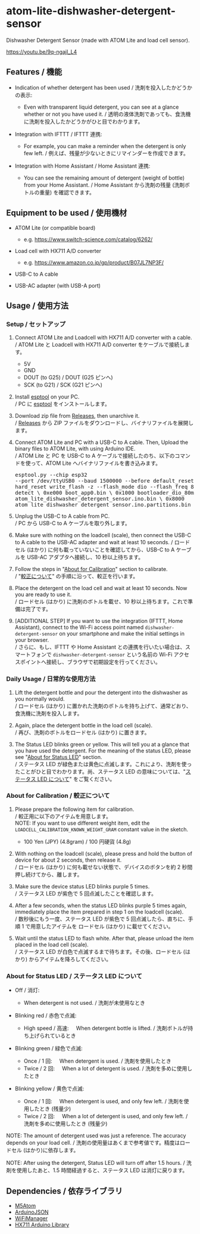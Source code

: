 # atom-lite-dishwasher-detergent-sensor

Dishwasher Detergent Sensor (made with ATOM Lite and load cell sensor).

https://youtu.be/9q-ngajI_L4

## Features / 機能

- Indication of whether detergent has been used / 洗剤を投入したかどうかの表示:

  - Even with transparent liquid detergent, you can see at a glance whether or not you have used it. / 透明の液体洗剤であっても、食洗機に洗剤を投入したかどうかがひと目でわかります。

- Integration with IFTTT / IFTTT 連携:

  - For example, you can make a reminder when the detergent is only few left. / 例えば、残量が少ないときにリマインダーを作成できます。

- Integration with Home Assistant / Home Assistant 連携:

  - You can see the remaining amount of detergent (weight of bottle) from your Home Assistant. / Home Assistant から洗剤の残量 (洗剤ボトルの重量) を確認できます。

## Equipment to be used / 使用機材

- ATOM Lite (or compatible board)

  - e.g. https://www.switch-science.com/catalog/6262/

- Load cell with HX711 A/D converter

  - e.g. https://www.amazon.co.jp/gp/product/B07JL7NP3F/

- USB-C to A cable

- USB-AC adapter (with USB-A port)

## Usage / 使用方法

### Setup / セットアップ

1. Connect ATOM Lite and Loadcell with HX711 A/D converter with a cable.<br> / ATOM Lite と Loadcell with HX711 A/D converter をケーブルで接続します。

   - 5V
   - GND
   - DOUT (to G25) / DOUT (G25 ピンへ)
   - SCK (to G21) / SCK (G21 ピンへ)

2. Install [esptool](https://github.com/espressif/esptool/releases) on your PC.<br> / PC に [esptool](https://github.com/espressif/esptool/releases) をインストールします。

3. Download zip file from [Releases](https://github.com/mugifly/atom-lite-dishwasher-detergent-sensor/releases), then unarchive it.<br> / [Releases](https://github.com/mugifly/atom-lite-dishwasher-detergent-sensor/releases) から ZIP ファイルをダウンロードし、バイナリファイルを展開します。

4. Connect ATOM Lite and PC with a USB-C to A cable. Then, Upload the binary files to ATOM Lite, with using Arduino IDE.<br> / ATOM Lite と PC を USB-C to A ケーブルで接続したのち、以下のコマンドを使って、ATOM Lite へバイナリファイルを書き込みます。<br><pre>esptool.py --chip esp32 --port /dev/ttyUSB0 --baud 1500000 --before default_reset \\
   --after hard_reset write_flash -z --flash_mode dio --flash_freq 80m --flash_size detect \\
   0xe000 boot_app0.bin \\
   0x1000 bootloader_dio_80m.bin \\
   0x10000 atom_lite_dishwasher_detergent_sensor.ino.bin \\
   0x8000 atom_lite_dishwasher_detergent_sensor.ino.partitions.bin </pre>

5. Unplug the USB-C to A cable from PC.<br> / PC から USB-C to A ケーブルを取り外します。

6. Make sure with nothing on the loadcell (scale), then connect the USB-C to A cable to the USB-AC adapter and wait at least 10 seconds. / ロードセル (はかり) に何も載っていないことを確認してから、USB-C to A ケーブルを USB-AC アダプタへ接続し、10 秒以上待ちます。

7. Follow the steps in "[About for Calibration](#about-calibration)" section to calibrate.<br> / "[較正について](#about-calibration)" の手順に沿って、較正を行います。

8. Place the detergent on the load cell and wait at least 10 seconds. Now you are ready to use it.<br> / ロードセル (はかり) に洗剤のボトルを載せ、10 秒以上待ちます。これで準備は完了です。

9. [ADDITIONAL STEP] If you want to use the integration (IFTTT, Home Assistant), connect to the Wi-Fi access point named `dishwasher-detergent-sensor` on your smartphone and make the initial settings in your browser.<br> / さらに、もし、IFTTT や Home Assistant との連携を行いたい場合は、スマートフォンで `dishwasher-detergent-sensor` という名前の Wi-Fi アクセスポイントへ接続し、ブラウザで初期設定を行ってください。

### Daily Usage / 日常的な使用方法

1. Lift the detergent bottle and pour the detergent into the dishwasher as you normally would.<br> / ロードセル (はかり) に置かれた洗剤のボトルを持ち上げて、通常どおり、食洗機に洗剤を投入します。

2. Again, place the detergent bottle in the load cell (scale).<br> / 再び、洗剤のボトルをロードセル (はかり) に置きます。

3. The Status LED blinks green or yellow. This will tell you at a glance that you have used the detergent. For the meaning of the status LED, please see "[About for Status LED](#about-status-led)" section.<br> / ステータス LED が緑色または黄色に点滅します。これにより、洗剤を使ったことがひと目でわかります。尚、ステータス LED の意味については、"[ステータス LED について](#about-status-led)" をご覧ください。

### About for Calibration / 較正について <a name="about-calibration"></a>

1. Please prepare the following item for calibration.<br> / 較正用に以下のアイテムを用意します。<br>NOTE: If you want to use different weight item, edit the `LOADCELL_CALIBRATION_KNOWN_WEIGHT_GRAM` constant value in the sketch.

   - 100 Yen (JPY) (4.8gram) / 100 円硬貨 (4.8g)

2. With nothing on the loadcell (scale), please press and hold the button of device for about 2 seconds, then release it.<br> / ロードセル (はかり) に何も載せない状態で、デバイスのボタンを約 2 秒間押し続けてから、離します。

3. Make sure the device status LED blinks purple 5 times.<br> / ステータス LED が紫色で 5 回点滅したことを確認します。

4. After a few seconds, when the status LED blinks purple 5 times again, immediately place the item prepared in step 1 on the loadcell (scale).<br> / 数秒後にもう一度、ステータス LED が紫色で 5 回点滅したら、直ちに、手順 1 で用意したアイテムを ロードセル (はかり) に載せてください。

5. Wait until the status LED to flash white. After that, please unload the item placed in the load cell (scale).<br> / ステータス LED が白色で点滅するまで待ちます。その後、ロードセル (はかり) からアイテムを降ろしてください。

### About for Status LED / ステータス LED について <a name="about-status-led"></a>

- Off / 消灯:

  - When detergent is not used. / 洗剤が未使用なとき

- Blinking red / 赤色で点滅:

  - High speed / 高速: &nbsp;&nbsp;&nbsp; When detergent bottle is lifted. / 洗剤ボトルが持ち上げられているとき

- Blinking green / 緑色で点滅:

  - Once / 1 回: &nbsp;&nbsp;&nbsp; When detergent is used. / 洗剤を使用したとき
  - Twice / 2 回: &nbsp;&nbsp;&nbsp; When a lot of detergent is used. / 洗剤を多めに使用したとき

- Blinking yellow / 黄色で点滅:

  - Once / 1 回: &nbsp;&nbsp;&nbsp; When detergent is used, and only few left. / 洗剤を使用したとき (残量少)
  - Twice / 2 回: &nbsp;&nbsp;&nbsp; When a lot of detergent is used, and only few left. / 洗剤を多めに使用したとき (残量少)

NOTE: The amount of detergent used was just a reference. The accuracy depends on your load cell. / 洗剤の使用量はあくまで参考値です。精度はロードセル (はかり)に依存します。

NOTE: After using the detergent, Status LED will turn off after 1.5 hours. / 洗剤を使用したあと、1.5 時間経過すると、ステータス LED は消灯に戻ります。

## Dependencies / 依存ライブラリ

- [M5Atom](https://github.com/m5stack/M5Atom)
- [ArduinoJSON](https://arduinojson.org/)
- [WiFiManager](https://github.com/tzapu/WiFiManager)
- [HX711 Arduino Library](https://github.com/bogde/HX711)
